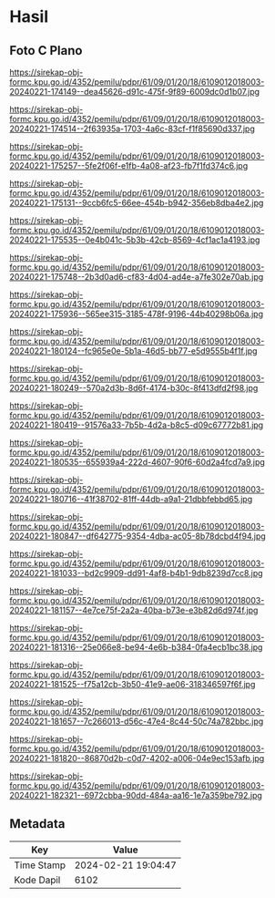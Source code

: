 # Hasil

## Foto C Plano

https://sirekap-obj-formc.kpu.go.id/4352/pemilu/pdpr/61/09/01/20/18/6109012018003-20240221-174149--dea45626-d91c-475f-9f89-6009dc0d1b07.jpg

https://sirekap-obj-formc.kpu.go.id/4352/pemilu/pdpr/61/09/01/20/18/6109012018003-20240221-174514--2f63935a-1703-4a6c-83cf-f1f85690d337.jpg

https://sirekap-obj-formc.kpu.go.id/4352/pemilu/pdpr/61/09/01/20/18/6109012018003-20240221-175257--5fe2f06f-e1fb-4a08-af23-fb7f1fd374c6.jpg

https://sirekap-obj-formc.kpu.go.id/4352/pemilu/pdpr/61/09/01/20/18/6109012018003-20240221-175131--9ccb6fc5-66ee-454b-b942-356eb8dba4e2.jpg

https://sirekap-obj-formc.kpu.go.id/4352/pemilu/pdpr/61/09/01/20/18/6109012018003-20240221-175535--0e4b041c-5b3b-42cb-8569-4cf1ac1a4193.jpg

https://sirekap-obj-formc.kpu.go.id/4352/pemilu/pdpr/61/09/01/20/18/6109012018003-20240221-175748--2b3d0ad6-cf83-4d04-ad4e-a7fe302e70ab.jpg

https://sirekap-obj-formc.kpu.go.id/4352/pemilu/pdpr/61/09/01/20/18/6109012018003-20240221-175936--565ee315-3185-478f-9196-44b40298b06a.jpg

https://sirekap-obj-formc.kpu.go.id/4352/pemilu/pdpr/61/09/01/20/18/6109012018003-20240221-180124--fc965e0e-5b1a-46d5-bb77-e5d9555b4f1f.jpg

https://sirekap-obj-formc.kpu.go.id/4352/pemilu/pdpr/61/09/01/20/18/6109012018003-20240221-180249--570a2d3b-8d6f-4174-b30c-8f413dfd2f98.jpg

https://sirekap-obj-formc.kpu.go.id/4352/pemilu/pdpr/61/09/01/20/18/6109012018003-20240221-180419--91576a33-7b5b-4d2a-b8c5-d09c67772b81.jpg

https://sirekap-obj-formc.kpu.go.id/4352/pemilu/pdpr/61/09/01/20/18/6109012018003-20240221-180535--655939a4-222d-4607-90f6-60d2a4fcd7a9.jpg

https://sirekap-obj-formc.kpu.go.id/4352/pemilu/pdpr/61/09/01/20/18/6109012018003-20240221-180716--41f38702-81ff-44db-a9a1-21dbbfebbd65.jpg

https://sirekap-obj-formc.kpu.go.id/4352/pemilu/pdpr/61/09/01/20/18/6109012018003-20240221-180847--df642775-9354-4dba-ac05-8b78dcbd4f94.jpg

https://sirekap-obj-formc.kpu.go.id/4352/pemilu/pdpr/61/09/01/20/18/6109012018003-20240221-181033--bd2c9909-dd91-4af8-b4b1-9db8239d7cc8.jpg

https://sirekap-obj-formc.kpu.go.id/4352/pemilu/pdpr/61/09/01/20/18/6109012018003-20240221-181157--4e7ce75f-2a2a-40ba-b73e-e3b82d6d974f.jpg

https://sirekap-obj-formc.kpu.go.id/4352/pemilu/pdpr/61/09/01/20/18/6109012018003-20240221-181316--25e066e8-be94-4e6b-b384-0fa4ecb1bc38.jpg

https://sirekap-obj-formc.kpu.go.id/4352/pemilu/pdpr/61/09/01/20/18/6109012018003-20240221-181525--f75a12cb-3b50-41e9-ae06-318346597f6f.jpg

https://sirekap-obj-formc.kpu.go.id/4352/pemilu/pdpr/61/09/01/20/18/6109012018003-20240221-181657--7c266013-d56c-47e4-8c44-50c74a782bbc.jpg

https://sirekap-obj-formc.kpu.go.id/4352/pemilu/pdpr/61/09/01/20/18/6109012018003-20240221-181820--86870d2b-c0d7-4202-a006-04e9ec153afb.jpg

https://sirekap-obj-formc.kpu.go.id/4352/pemilu/pdpr/61/09/01/20/18/6109012018003-20240221-182321--6972cbba-90dd-484a-aa16-1e7a359be792.jpg


## Metadata

| Key        | Value               |
| ---------- | ------------------- |
| Time Stamp | 2024-02-21 19:04:47 |
| Kode Dapil | 6102                |



